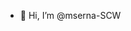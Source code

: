 - 👋 Hi, I’m @mserna-SCW

<!---
mserna-SCW/mserna-SCW is a ✨ special ✨ repository because its `README.md` (this file) appears on your GitHub profile.
You can click the Preview link to take a look at your changes.
--->
